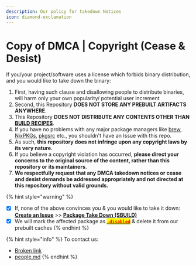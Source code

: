 ```yaml
---
description: Our policy for takedown Notices
icon: diamond-exclamation
---
```


# Copy of DMCA | Copyright (Cease & Desist)

If you/your project/software uses a license which forbids binary distribution, and you would like to take down the binary:

1. First, having such clause and disallowing people to distribute binaries, will harm only your own popularity/ potential user increment
2. Second, this Repository **DOES NOT STORE ANY PREBUILT ARTIFACTS ANYWHERE**.
3. This Repository **DOES NOT DISTRIBUTE ANY CONTENTS OTHER THAN** [**BUILD RECIPES**](broken-reference).
4. If you have no problems with any major package managers like [brew](https://brew.sh/), [NixPKGs](https://search.nixos.org/packages), [pkgsrc](https://pkgsrc.org/) etc., you shouldn't have an Issue with this repo.
5. As such, **this repository does not infringe upon any copyright laws by its very nature**.
6. If you believe a copyright violation has occurred, **please direct your concerns to the original source of the content, rather than this repository or its maintainers**.
7. **We respectfully request that any DMCA takedown notices or cease and desist demands be addressed appropriately and not directed at this repository without valid grounds.**

{% hint style="warning" %}
* [x] If, none of the above convinces you & you would like to take it down: [**Create an Issue**](https://github.com/pkgforge/soarpkgs/issues/new?assignees=Azathothas\&labels=dmca\&projects=\&template=4-takedown-package.yaml\&title=TakeDown%3A+name_of_the_package) >> [**Package Take Down (SBUILD)**](https://github.com/pkgforge/soarpkgs/issues/new?assignees=Azathothas\&labels=dmca\&projects=\&template=4-takedown-package.yaml\&title=TakeDown%3A+name_of_the_package)
* [x] We will mark the affected package as  [<mark style="color:red;">**`.disabled`**</mark>](../../sbuild/specification/1.shebang.md)  & delete it from our prebuilt caches
{% endhint %}

{% hint style="info" %}
To contact us:

* [Broken link](broken-reference "mention")
* [people.md](../../orgs/pkgforge-core/people.md "mention")
{% endhint %}
